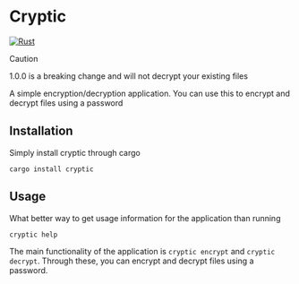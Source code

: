 # Cryptic

[![Rust](https://github.com/behos/cryptic/actions/workflows/rust.yml/badge.svg?branch=master)](https://github.com/behos/cryptic/actions/workflows/rust.yml)

> [!CAUTION]
> 1.0.0 is a breaking change and will not decrypt your existing files

A simple encryption/decryption application. You can use this to encrypt and decrypt files using a password

## Installation

Simply install cryptic through cargo

```
cargo install cryptic
```

## Usage

What better way to get usage information for the application than running

```
cryptic help
```

The main functionality of the application is ```cryptic encrypt``` and ```cryptic decrypt```.
Through these, you can encrypt and decrypt files using a password.
